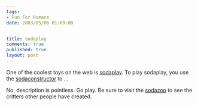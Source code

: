 ```yaml
--- 
tags:
- Fun For Humans
date: 2003/05/06 01:09:00


title: sodaplay
comments: true
published: true
layout: post
---
```


<p> One of the coolest toys on the web is <a href="http://www.sodaplay.com/constructor/index.htm">sodaplay</a>. To play sodaplay, you use the <a href="http://www.sodaplay.com/constructor/index.htm">sodaconstructor</a> to ... </p>
<p> No, description is pointless. Go play. Be sure to visit the <a href="http://www.sodaplay.com/zoo/index.htm">sodazoo</a> to see the critters other people have created. </p>
